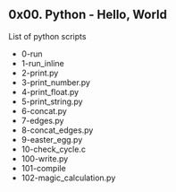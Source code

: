 ## 0x00. Python - Hello, World
List of python scripts
- 0-run
- 1-run_inline
- 2-print.py
- 3-print_number.py
- 4-print_float.py
- 5-print_string.py
- 6-concat.py
- 7-edges.py
- 8-concat_edges.py
- 9-easter_egg.py
- 10-check_cycle.c
- 100-write.py
- 101-compile
- 102-magic_calculation.py
